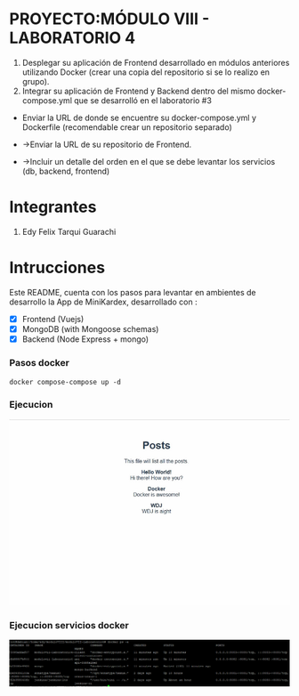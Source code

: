 # PROYECTO:MÓDULO VIII - LABORATORIO 4
1.  Desplegar su aplicación de Frontend desarrollado en módulos anteriores   utilizando Docker (crear una copia del repositorio si se lo realizo en grupo).
2. Integrar su aplicación de Frontend y Backend dentro del mismo docker-compose.yml que se desarrolló en el laboratorio #3  

- Enviar la URL de donde se encuentre su docker-compose.yml y Dockerfile (recomendable crear un repositorio separado)
- ->Enviar la URL de su repositorio de Frontend.

- ->Incluir un detalle del orden en el que se debe levantar los servicios (db, backend, frontend)


# Integrantes
1. Edy Felix Tarqui Guarachi  

# Intrucciones
Este README, cuenta con los pasos para levantar en ambientes de desarrollo la App de MiniKardex, desarrollado con  :

- [x] Frontend (Vuejs)
- [x] MongoDB (with Mongoose schemas)
- [x] Backend (Node Express + mongo) 

### Pasos docker ###
```commandline
docker compose-compose up -d 
```
### Ejecucion ###

![Ejecucion](pantallas/frontend.png)
### Ejecucion servicios docker ###

![Ejecucion](pantallas/servicios.png)